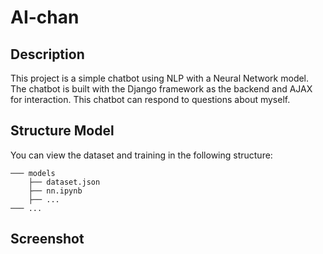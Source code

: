# AI-chan

## Description

This project is a simple chatbot using NLP with a Neural Network model. The chatbot is built with the Django framework as the backend and AJAX for interaction. This chatbot can respond to questions about myself.

## Structure Model

You can view the dataset and training in the following structure:

```
─── models
    ├── dataset.json
    ├── nn.ipynb
    ├── ...
─── ...    
```

## Screenshot

